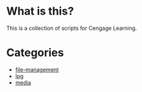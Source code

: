 # What is this?
This is a collection of scripts for Cengage Learning. 

# Categories
* [file-management](/file-management)
* [lpg](/lpg)
* [media](/media)